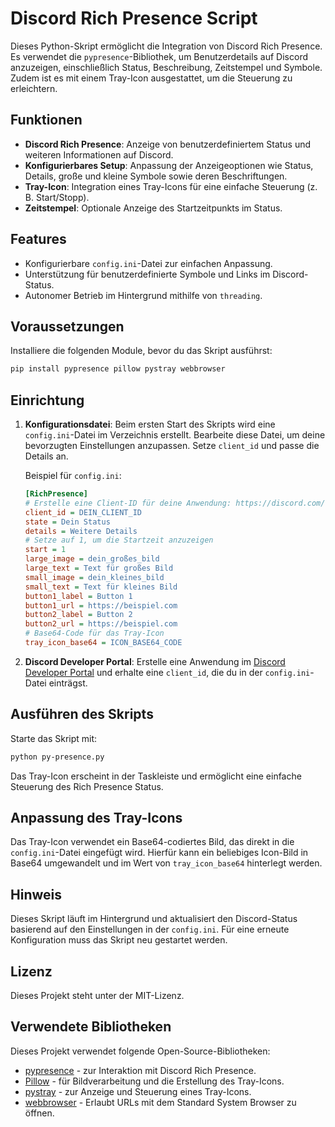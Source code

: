 
# Discord Rich Presence Script

Dieses Python-Skript ermöglicht die Integration von Discord Rich Presence. 
Es verwendet die `pypresence`-Bibliothek, um Benutzerdetails auf Discord anzuzeigen, 
einschließlich Status, Beschreibung, Zeitstempel und Symbole. Zudem ist es mit einem 
Tray-Icon ausgestattet, um die Steuerung zu erleichtern.

## Funktionen

- **Discord Rich Presence**: Anzeige von benutzerdefiniertem Status und weiteren Informationen auf Discord.
- **Konfigurierbares Setup**: Anpassung der Anzeigeoptionen wie Status, Details, große und kleine Symbole sowie deren Beschriftungen.
- **Tray-Icon**: Integration eines Tray-Icons für eine einfache Steuerung (z. B. Start/Stopp).
- **Zeitstempel**: Optionale Anzeige des Startzeitpunkts im Status.

## Features

- Konfigurierbare `config.ini`-Datei zur einfachen Anpassung.
- Unterstützung für benutzerdefinierte Symbole und Links im Discord-Status.
- Autonomer Betrieb im Hintergrund mithilfe von `threading`.

## Voraussetzungen

Installiere die folgenden Module, bevor du das Skript ausführst:

```bash
pip install pypresence pillow pystray webbrowser
```

## Einrichtung

1. **Konfigurationsdatei**: Beim ersten Start des Skripts wird eine `config.ini`-Datei im Verzeichnis erstellt. 
   Bearbeite diese Datei, um deine bevorzugten Einstellungen anzupassen. Setze `client_id` und passe die Details an.

   Beispiel für `config.ini`:

   ```ini
   [RichPresence]
   # Erstelle eine Client-ID für deine Anwendung: https://discord.com/developers/applications
   client_id = DEIN_CLIENT_ID
   state = Dein Status
   details = Weitere Details
   # Setze auf 1, um die Startzeit anzuzeigen
   start = 1
   large_image = dein_großes_bild
   large_text = Text für großes Bild
   small_image = dein_kleines_bild
   small_text = Text für kleines Bild
   button1_label = Button 1
   button1_url = https://beispiel.com
   button2_label = Button 2
   button2_url = https://beispiel.com
   # Base64-Code für das Tray-Icon
   tray_icon_base64 = ICON_BASE64_CODE
   ```

2. **Discord Developer Portal**: Erstelle eine Anwendung im 
   [Discord Developer Portal](https://discord.com/developers/applications) und erhalte eine `client_id`, 
   die du in der `config.ini`-Datei einträgst.

## Ausführen des Skripts

Starte das Skript mit:

```bash
python py-presence.py
```

Das Tray-Icon erscheint in der Taskleiste und ermöglicht eine einfache Steuerung des Rich Presence Status.

## Anpassung des Tray-Icons

Das Tray-Icon verwendet ein Base64-codiertes Bild, das direkt in die `config.ini`-Datei eingefügt wird. 
Hierfür kann ein beliebiges Icon-Bild in Base64 umgewandelt und im Wert von `tray_icon_base64` hinterlegt werden.

## Hinweis

Dieses Skript läuft im Hintergrund und aktualisiert den Discord-Status basierend auf den Einstellungen in der `config.ini`. 
Für eine erneute Konfiguration muss das Skript neu gestartet werden.

## Lizenz

Dieses Projekt steht unter der MIT-Lizenz.

## Verwendete Bibliotheken

Dieses Projekt verwendet folgende Open-Source-Bibliotheken:

- [pypresence](https://github.com/qwertyquerty/pypresence) - zur Interaktion mit Discord Rich Presence.
- [Pillow](https://python-pillow.org/) - für Bildverarbeitung und die Erstellung des Tray-Icons.
- [pystray](https://github.com/moses-palmer/pystray) - zur Anzeige und Steuerung eines Tray-Icons.
- [webbrowser]([https://github.com/moses-palmer/pystray](https://docs.python.org/3/library/webbrowser.html#module-webbrowser)) - Erlaubt URLs mit dem Standard System Browser zu öffnen.
